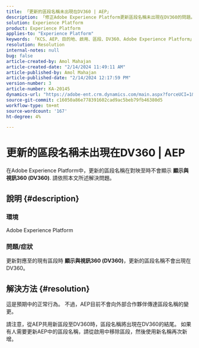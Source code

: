 ```yaml
---
title: 「更新的區段名稱未出現在DV360 | AEP」
description: 「修正Adobe Experience Platform更新區段名稱未出現在DV360的問題。 請移除區段，然後使用新名稱再次新增。」
solution: Experience Platform
product: Experience Platform
applies-to: "Experience Platform"
keywords: 「KCS、AEP、目的地、啟用、區段、DV360、Adobe Experience Platform」
resolution: Resolution
internal-notes: null
bug: false
article-created-by: Amol Mahajan
article-created-date: "2/14/2024 11:49:11 AM"
article-published-by: Amol Mahajan
article-published-date: "2/14/2024 12:17:59 PM"
version-number: 3
article-number: KA-20145
dynamics-url: "https://adobe-ent.crm.dynamics.com/main.aspx?forceUCI=1&pagetype=entityrecord&etn=knowledgearticle&id=ac18790e-2fcb-ee11-9079-6045bd006ce9"
source-git-commit: c16050a86e778391602cad9ac5beb79fb46380d5
workflow-type: tm+mt
source-wordcount: '167'
ht-degree: 4%

---
```


# 更新的區段名稱未出現在DV360 | AEP


在Adobe Experience Platform中，更新的區段名稱在對映至時不會顯示 <b>顯示與視訊360 (DV360)</b>. 請依照本文所述解決問題。

## 說明 {#description}


### <b>環境</b>

Adobe Experience Platform



### <b>問題/症狀</b>

更新對應至的現有區段時 <b>顯示與視訊360 (DV360)</b>，更新的區段名稱不會出現在DV360。


## 解決方法 {#resolution}


這是預期中的正常行為。 不過，AEP目前不會向外部合作夥伴傳達區段名稱的變更。



請注意，從AEP共用新區段至DV360時，區段名稱將出現在DV360的結尾。 如果有人需要更新AEP中的區段名稱，請從啟用中移除區段，然後使用新名稱再次新增。
